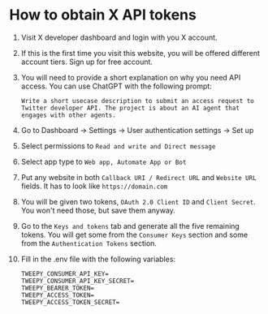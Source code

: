 
# How to obtain X API tokens

1. Visit X developer dashboard and login with you X account.

2. If this is the first time you visit this website, you will be offered different account tiers. Sign up for free account.

3. You will need to provide a short explanation on why you need API access. You can use ChatGPT with the following prompt:
    ```
    Write a short usecase description to submit an access request to Twitter developer API. The project is about an AI agent that engages with other agents.
    ```

4. Go to Dashboard -> Settings -> User authentication settings -> Set up

5. Select permissions to `Read and write and Direct message`

6. Select app type to `Web app, Automate App or Bot`

7. Put any website in both `Callback URI / Redirect URL` and `Website URL` fields. It has to look like `https://domain.com`

8. You will be given two tokens, `OAuth 2.0 Client ID` and `Client Secret`. You won't need those, but save them anyway.

9. Go to the `Keys and tokens` tab and generate all the five remaining tokens. You will get some from the `Consumer Keys` section and some from the `Authentication Tokens` section.

10. Fill in the .env file with the following variables:
    ```
    TWEEPY_CONSUMER_API_KEY=
    TWEEPY_CONSUMER_API_KEY_SECRET=
    TWEEPY_BEARER_TOKEN=
    TWEEPY_ACCESS_TOKEN=
    TWEEPY_ACCESS_TOKEN_SECRET=
    ```